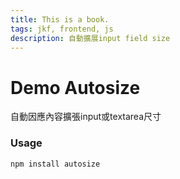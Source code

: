 ```yaml
---
title: This is a book.
tags: jkf, frontend, js
description: 自動擴展input field size
---
```

# Demo Autosize
自動因應內容擴張input或textarea尺寸


### Usage
```
npm install autosize
```

```


